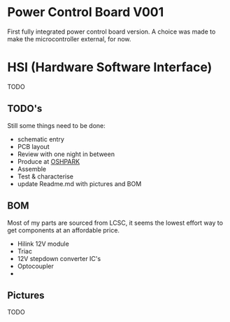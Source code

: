 # Power Control Board V001
First fully integrated power control board version. A choice was made to make the microcontroller external, for now.
# HSI (Hardware Software Interface)
TODO
## TODO's
Still some things need to be done:
* schematic entry 
* PCB layout
* Review with one night in between
* Produce at [OSHPARK](https://oshpark.com/)
* Assemble
* Test & characterise
* update Readme.md with pictures and BOM
## BOM
Most of my parts are sourced from LCSC, it seems the lowest effort way to get components at an affordable price.
* Hilink 12V module
* Triac
* 12V stepdown converter IC's
* Optocoupler
* 
## Pictures
TODO


